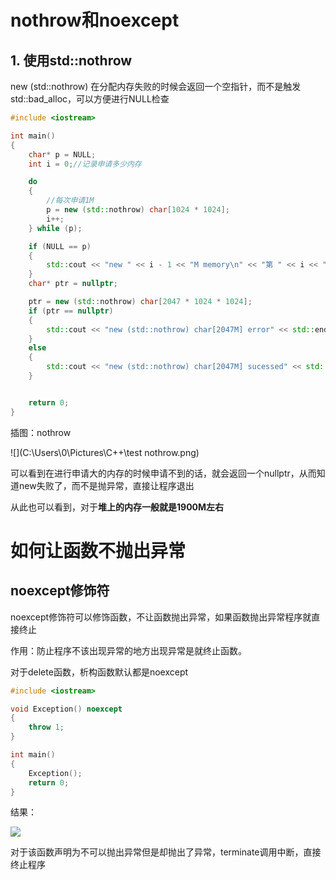 # nothrow和noexcept

## 1. 使用std::nothrow

new (std::nothrow) 在分配内存失败的时候会返回一个空指针，而不是触发std::bad_alloc，可以方便进行NULL检查

``` c++
#include <iostream>

int main()
{
	char* p = NULL;
	int i = 0;//记录申请多少内存

	do
	{
		//每次申请1M
		p = new (std::nothrow) char[1024 * 1024];
		i++;
	} while (p);

	if (NULL == p)
	{
		std::cout << "new " << i - 1 << "M memory\n" << "第 " << i << "次内存分配失败" << std::endl;
	}
	char* ptr = nullptr;

	ptr = new (std::nothrow) char[2047 * 1024 * 1024];
	if (ptr == nullptr)
	{
		std::cout << "new (std::nothrow) char[2047M] error" << std::endl;
	}
	else
	{
		std::cout << "new (std::nothrow) char[2047M] sucessed" << std::endl;
	}


	return 0;
}
```

插图：nothrow

![](C:\Users\0\Pictures\C++\test nothrow.png)

可以看到在进行申请大的内存的时候申请不到的话，就会返回一个nullptr，从而知道new失败了，而不是抛异常，直接让程序退出

从此也可以看到，对于**堆上的内存一般就是1900M左右**



# 如何让函数不抛出异常

## noexcept修饰符

noexcept修饰符可以修饰函数，不让函数抛出异常，如果函数抛出异常程序就直接终止

作用：防止程序不该出现异常的地方出现异常是就终止函数。

对于delete函数，析构函数默认都是noexcept

``` C++
#include <iostream>

void Exception() noexcept 
{
    throw 1;
}

int main()
{
    Exception();
    return 0;
}
```

结果：

![](C:\Users\0\Pictures\C++\noexcept.png)

对于该函数声明为不可以抛出异常但是却抛出了异常，terminate调用中断，直接终止程序

